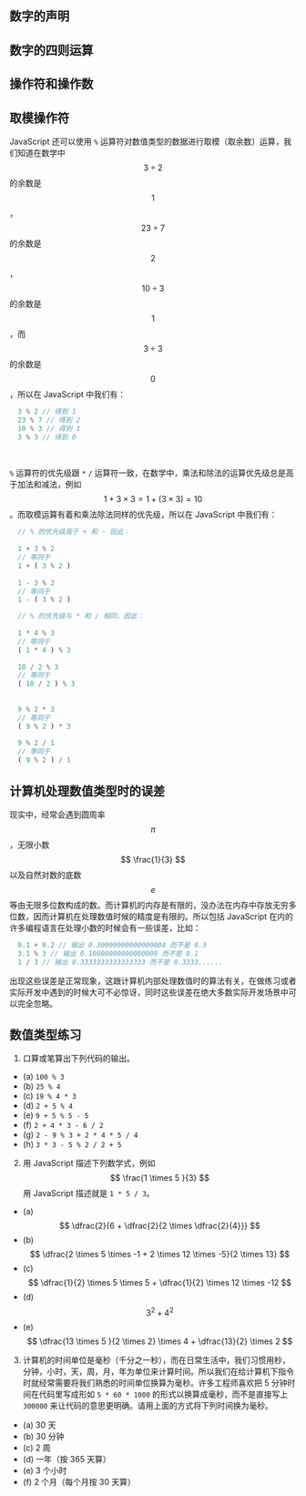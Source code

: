 ## 数字的声明

## 数字的四则运算

## 操作符和操作数

## 取模操作符

JavaScript 还可以使用 `%` 运算符对数值类型的数据进行取模（取余数）运算，我们知道在数学中 $$ 3 \div 2 $$ 的余数是 $$ 1 $$，$$ 23 \div 7 $$ 的余数是 $$ 2 $$，$$ 10 \div 3 $$ 的余数是 $$ 1 $$ ，而 $$ 3 \div 3 $$ 的余数是 $$ 0 $$，所以在 JavaScript 中我们有：

``` javascript
  3 % 2 // 得到 1
  23 % 7 // 得到 2
  10 % 3 // 得到 1
  3 % 3 // 得到 0
```
<br>

`%` 运算符的优先级跟 `*` `/` 运算符一致，在数学中，乘法和除法的运算优先级总是高于加法和减法，例如 $$ 1 + 3 \times 3 = 1 + ( 3 \times 3 ) = 10 $$ 。而取模运算有着和乘法除法同样的优先级，所以在 JavaScript 中我们有：

```javascript
  // % 的优先级高于 + 和 - 因此：
  
  1 + 3 % 2
  // 等同于
  1 + ( 3 % 2 )
  
  1 - 3 % 2
  // 等同于
  1 - ( 3 % 2 )
```

```javascript
  // % 的优先级与 * 和 / 相同，因此：
  
  1 * 4 % 3
  // 等同于
  ( 1 * 4 ) % 3 
  
  10 / 2 % 3
  // 等同于
  ( 10 / 2 ) % 3 
  
 
  9 % 2 * 3
  // 等同于
  ( 9 % 2 ) * 3 
  
  9 % 2 / 1
  // 等同于
  ( 9 % 2 ) / 1 
```

## 计算机处理数值类型时的误差
现实中，经常会遇到圆周率 $$ \pi $$ ，无限小数$$ \frac{1}{3} $$ 以及自然对数的底数 $$ e $$ 等由无限多位数构成的数。而计算机的内存是有限的，没办法在内存中存放无穷多位数，因而计算机在处理数值时候的精度是有限的。所以包括 JavaScript 在内的许多编程语言在处理小数的时候会有一些误差，比如：

```javascript
  0.1 + 0.2 // 输出 0.30000000000000004 而不是 0.3
  3.1 % 3 // 输出 0.10000000000000009 而不是 0.1
  1 / 3 // 输出 0.3333333333333333 而不是 0.3333......
```

出现这些误差是正常现象，这跟计算机内部处理数值时的算法有关，在做练习或者实际开发中遇到的时候大可不必惊讶，同时这些误差在绝大多数实际开发场景中可以完全忽略。

## 数值类型练习
1. 口算或笔算出下列代码的输出。
 * (a) `100 % 3`
 * (b) `25 % 4`
 * (c) `19 % 4 * 3`
 * (d) `2 + 5 % 4`
 * (e) `9 + 5 % 5 - 5`
 * (f) `2 + 4 * 3 - 6 / 2`
 * (g) `2 - 9 % 3 + 2 * 4 * 5 / 4`
 * (h) `3 * 3 - 5 % 2 / 2 + 5`
2. 用 JavaScript 描述下列数学式，例如 $$ \frac{1 \times 5 }{3} $$ 用 JavaScript 描述就是 ` 1 * 5 / 3 `。
 *  (a) $$ \dfrac{2}{6 + \dfrac{2}{2 \times \dfrac{2}{4}}} $$
 *  (b) $$ \dfrac{2 \times 5 \times -1 + 2 \times 12 \times -5}{2 \times 13} $$
 *  (c) $$ \dfrac{1}{2} \times 5 \times 5 + \dfrac{1}{2} \times 12 \times -12 $$
 *  (d) $$ 3^2 + 4^2 $$
 *  (e) $$ \dfrac{13 \times 5 }{2 \times 2} \times 4 + \dfrac{13}{2} \times 2 $$
3. 计算机的时间单位是毫秒（千分之一秒），而在日常生活中，我们习惯用秒，分钟，小时，天，周，月，年为单位来计算时间。所以我们在给计算机下指令时就经常需要将我们熟悉的时间单位换算为毫秒。许多工程师喜欢把 5 分钟时间在代码里写成形如 `5 * 60 * 1000` 的形式以换算成毫秒，而不是直接写上 `300000` 来让代码的意思更明确。请用上面的方式将下列时间换为毫秒。
 * (a) 30 天 
 * (b) 30 分钟
 * (c) 2 周
 * (d) 一年（按 365 天算）
 * (e) 3 个小时
 * (f) 2 个月（每个月按 30 天算）
